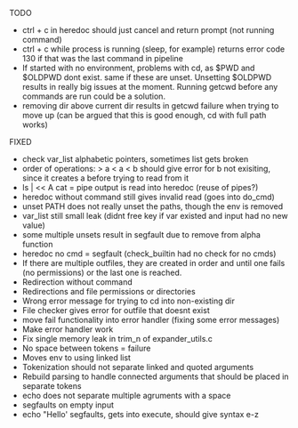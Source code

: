 TODO
- ctrl + c in heredoc should just cancel and return prompt (not running command)
- ctrl + c while process is running (sleep, for example) returns error code 130 if that was the last command in pipeline
- If started with no environment, problems with cd, as $PWD and $OLDPWD dont exist. same if these are unset. Unsetting $OLDPWD results in really big issues at the moment. Running getcwd before any commands are run could be a solution.
- removing dir above current dir results in getcwd failure when trying to move up (can be argued that this is good enough, cd with full path works)

FIXED
- check var_list alphabetic pointers, sometimes list gets broken
- order of operations: > a < a < b should give error for b not exisiting, since it creates a before trying to read from it
- ls | << A cat = pipe output is read into heredoc  (reuse of pipes?)
- heredoc without command still gives invalid read (goes into do_cmd)
- unset PATH does not really unset the paths, though the env is removed
- var_list still small leak (didnt free key if var existed and input had no new value)
- some multiple unsets result in segfault due to remove from alpha function
- heredoc no cmd = segfault (check_builtin had no check for no cmds)
- If there are multiple outfiles, they are created in order and until one fails (no permissions) or the last one is reached.
- Redirection without command
- Redirections and file permissions or directories
- Wrong error message for trying to cd into non-existing dir
- File checker gives error for outfile that doesnt exist
- move fail functionality into error handler (fixing some error messages)
- Make error handler work
- Fix single memory leak in trim_n of expander_utils.c
- No space between tokens = failure
- Moves env to using linked list
- Tokenization should not separate linked and quoted arguments
- Rebuild parsing to handle connected arguments that should be placed in separate tokens
- echo does not separate multiple agruments with a space
- segfaults on empty input
- echo "Hello' segfaults, gets into execute, should give syntax e-z 